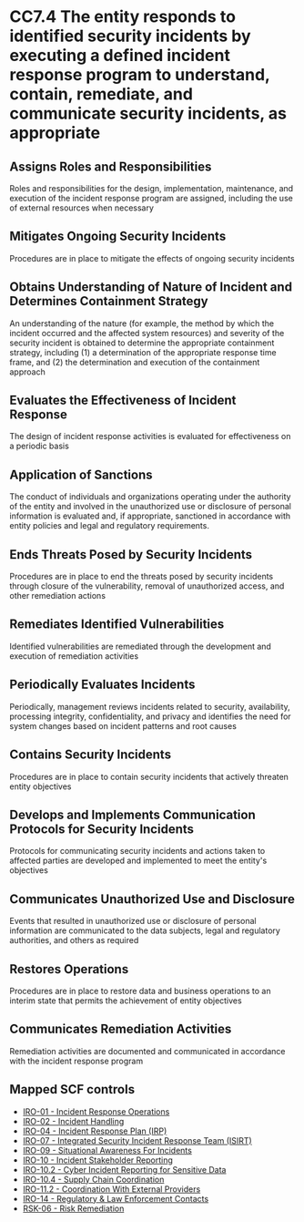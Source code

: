 # CC7.4 The entity responds to identified security incidents by executing a defined incident response program to understand, contain, remediate, and communicate security incidents, as appropriate
## Assigns Roles and Responsibilities
Roles and responsibilities for the design, implementation, maintenance, and execution of the incident response program are assigned, including the use of external resources when necessary
## Mitigates Ongoing Security Incidents
Procedures are in place to mitigate the effects of ongoing security incidents
## Obtains Understanding of Nature of Incident and Determines Containment Strategy
An understanding of the nature (for example, the method by which the incident occurred and the affected system resources) and severity of the security incident is obtained to determine the appropriate containment strategy, including (1) a determination of the appropriate response time frame, and (2) the determination and execution of the containment approach
## Evaluates the Effectiveness of Incident Response
The design of incident response activities is evaluated for effectiveness on a periodic basis
## Application of Sanctions
The conduct of individuals and organizations operating under the authority of the entity and involved in the unauthorized use or disclosure of personal information is evaluated and, if appropriate, sanctioned in accordance with entity policies and legal and regulatory requirements.
## Ends Threats Posed by Security Incidents
Procedures are in place to end the threats posed by security incidents through closure of the vulnerability, removal of unauthorized access, and other remediation actions
## Remediates Identified Vulnerabilities
Identified vulnerabilities are remediated through the development and execution of remediation activities
## Periodically Evaluates Incidents
Periodically, management reviews incidents related to security, availability, processing integrity, confidentiality, and privacy and identifies the need for system changes based on incident patterns and root causes
## Contains Security Incidents
Procedures are in place to contain security incidents that actively threaten entity objectives
## Develops and Implements Communication Protocols for Security Incidents
Protocols for communicating security incidents and actions taken to affected parties are developed and implemented to meet the entity's objectives
## Communicates Unauthorized Use and Disclosure
Events that resulted in unauthorized use or disclosure of personal information are communicated to the data subjects, legal and regulatory authorities, and others as required
## Restores Operations
Procedures are in place to restore data and business operations to an interim state that permits the achievement of entity objectives
## Communicates Remediation Activities
Remediation activities are documented and communicated in accordance with the incident response program
## Mapped SCF controls
- [IRO-01 - Incident Response Operations](../scf/iro-01-incidentresponseoperations.md)
- [IRO-02 - Incident Handling](../scf/iro-02-incidenthandling.md)
- [IRO-04 - Incident Response Plan (IRP)](../scf/iro-04-incidentresponseplan(irp).md)
- [IRO-07 - Integrated Security Incident Response Team (ISIRT)](../scf/iro-07-integratedsecurityincidentresponseteam(isirt).md)
- [IRO-09 - Situational Awareness For Incidents](../scf/iro-09-situationalawarenessforincidents.md)
- [IRO-10 - Incident Stakeholder Reporting](../scf/iro-10-incidentstakeholderreporting.md)
- [IRO-10.2 - Cyber Incident Reporting for Sensitive Data](../scf/iro-102-cyberincidentreportingforsensitivedata.md)
- [IRO-10.4 - Supply Chain Coordination](../scf/iro-104-supplychaincoordination.md)
- [IRO-11.2 - Coordination With External Providers](../scf/iro-112-coordinationwithexternalproviders.md)
- [IRO-14 - Regulatory & Law Enforcement Contacts](../scf/iro-14-regulatory&lawenforcementcontacts.md)
- [RSK-06 - Risk Remediation](../scf/rsk-06-riskremediation.md)